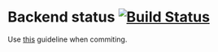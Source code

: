 # Backend status [![Build Status](https://jenkins.squared.cf/job/build%20API/badge/icon)](https://jenkins.squared.cf/job/build%20API/)

Use [this](https://www.conventionalcommits.org/en/v1.0.0/#summary) guideline when commiting.

<!--
# Backend assignment [![Build Status](http://34.123.0.188:8080/job/Api%20Grechka/badge/icon)](http://34.123.0.188:8080/job/Api%20Grechka/)

This is our solution to the test assignment of `int20h` hackathon. The task description is [here](https://mcusercontent.com/a90be75a5d6a2bb92a394e975/files/58c87f07-4fd7-4ec9-9119-456d8558f0b3/web_task.pdf) 

* [api server](https://api.squared.cf/)
* [api docs(swagger)](https://api.squared.cf/docs)
* [api docs(redoc)](https://api.squared.cf/redoc)

# HOWTO run

```
# insert your frontend addresses into .env_exmpl file
# and rename it to '.env' file
cp .env_exmpl .env

# build and run the server
./scripts/build.sh 

# runs tests(you don't need to have '.env' to run tests)
# (works only if previous step was done at least once)
# (e.g. the container was build)
./scripts/test.sh
```

# HOWTO query
```

## Built With

- [FastAPI](https://fastapi.tiangolo.com/) - high performance, easy to learn, fast to code, ready for production framework
- [Nginx](https://www.nginx.com/) - high performance load balancer, webserver, reverse proxy
- [Docker](https://www.docker.com/) - Open platform for developing, shipping, and running applications

## Authors

-   **Vladyslav Stepaniuk** - [VladosK0k0s](https://github.com/VladosK0k0s)
-   **Anna Kryva** - [anna-kryva](https://github.com/anna-kryva)
-   **Nikolay Fedurko** - [B1Z0N](https://github.com/B1Z0N)
-   **Anton Osetrov** - [osetr](https://github.com/osetr)

## License

This project is licensed under the MIT License - see the [LICENSE.md](LICENSE.md) file for details

## Acknowledgments

Кожному українцю по гречці!

-->
